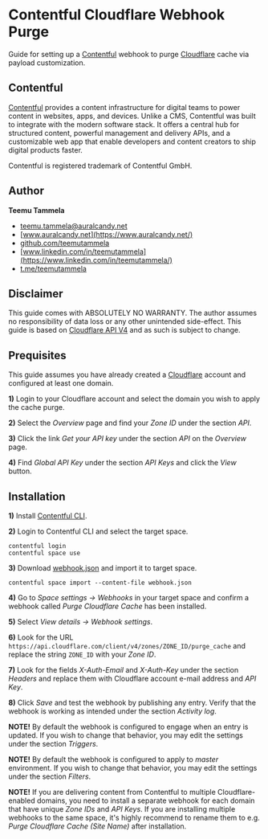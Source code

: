 # Contentful Cloudflare Webhook Purge

Guide for setting up a [Contentful](https://www.contentful.com/) webhook to purge [Cloudflare](https://www.cloudflare.com/) cache via payload customization.

## Contentful

[Contentful](https://www.contentful.com/) provides a content infrastructure for digital teams to power content in websites, apps, and devices. Unlike a CMS, Contentful was built to integrate with the modern software stack. It offers a central hub for structured content, powerful management and delivery APIs, and a customizable web app that enable developers and content creators to ship digital products faster.

Contentful is registered trademark of Contentful GmbH.

## Author

**Teemu Tammela**

* [teemu.tammela@auralcandy.net](mailto:teemu.tammela@auralcandy.net)
* [www.auralcandy.net](https://www.auralcandy.net/)
* [github.com/teemutammela](https://github.com/teemutammela)
* [www.linkedin.com/in/teemutammela](https://www.linkedin.com/in/teemutammela/)
* [t.me/teemutammela](http://t.me/teemutammela)

## Disclaimer

This guide comes with ABSOLUTELY NO WARRANTY. The author assumes no responsibility of data loss or any other unintended side-effect. This guide is based on [Cloudflare API V4](https://api.cloudflare.com/) and as such is subject to change.

## Prequisites

This guide assumes you have already created a [Cloudflare](https://www.cloudflare.com/) account and configured at least one domain.

**1)** Login to your Cloudflare account and select the domain you wish to apply the cache purge.

**2)** Select the _Overview_ page and find your _Zone ID_ under the section _API_.

**3)** Click the link _Get your API key_ under the section _API_ on the _Overview_ page.

**4)** Find _Global API Key_ under the section _API Keys_ and click the _View_ button.

## Installation

**1)** Install [Contentful CLI](https://github.com/contentful/contentful-cli).

**2)** Login to Contentful CLI and select the target space.

```shell
contentful login
contentful space use
```

**3)** Download [webhook.json](https://github.com/teemutammela/contentful-cloudflare-webhook-purge/blob/master/webhook.json) and import it to target space.

```shell
contentful space import --content-file webhook.json
```

**4)** Go to _Space settings → Webhooks_ in your target space and confirm a webhook called _Purge Cloudflare Cache_ has been installed.

**5)** Select _View details → Webhook settings_.

**6)** Look for the URL `https://api.cloudflare.com/client/v4/zones/ZONE_ID/purge_cache` and replace the string `ZONE_ID` with your _Zone ID_.

**7)** Look for the fields _X-Auth-Email_ and _X-Auth-Key_ under the section _Headers_ and replace them with Cloudflare account e-mail address and _API Key_.

**8)** Click _Save_ and test the webhook by publishing any entry. Verify that the webhook is working as intended under the section _Activity log_.

**NOTE!** By default the webhook is configured to engage when an entry is updated. If you wish to change that behavior, you may edit the settings under the section _Triggers_.

**NOTE!** By default the webhook is configured to apply to _master_ environment. If you wish to change that behavior, you may edit the settings under the section _Filters_.

**NOTE!** If you are delivering content from Contentful to multiple Cloudflare-enabled domains, you need to install a separate webhook for each domain that have unique _Zone IDs_ and _API Keys_. If you are installing multiple webhooks to the same space, it's highly recommend to rename them to e.g. _Purge Cloudflare Cache (Site Name)_ after installation.